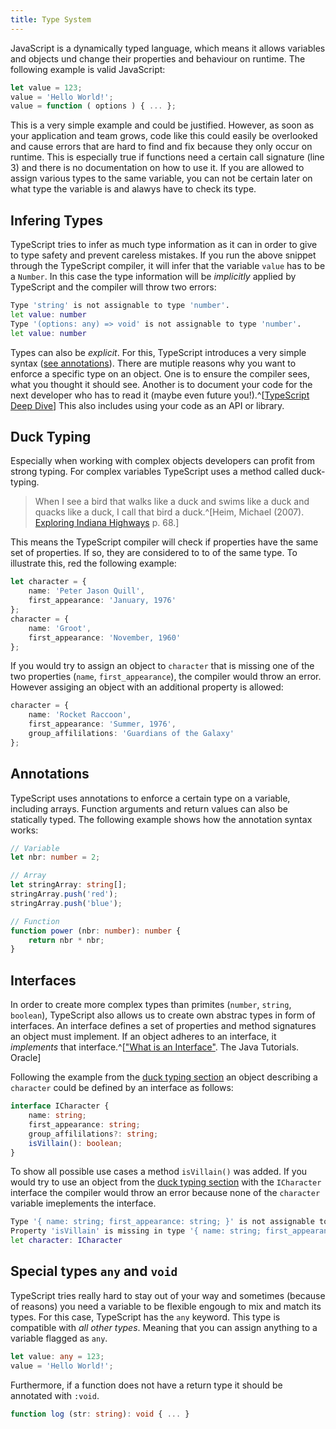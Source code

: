 ```yaml
---
title: Type System
---
```


JavaScript is a dynamically typed language, which means it allows variables and objects und change their properties and behaviour on runtime. The following example is valid JavaScript:

```javascript
let value = 123;
value = 'Hello World!';
value = function ( options ) { ... };
```

This is a very simple example and could be justified. However, as soon as your application and team grows, code like this could easily be overlooked and cause errors that are hard to find and fix because they only occur on runtime. This is especially true if functions need a certain call signature (line 3) and there is no documentation on how to use it. If you are allowed to assign various types to the same variable, you can not be certain later on what type the variable is and alawys have to check its type.

## Infering Types

TypeScript tries to infer as much type information as it can in order to give to type safety and prevent careless mistakes. If you run the above snippet through the TypeScript compiler, it will infer that the variable `value` has to be a `Number`. In this case the type information will be *implicitly* applied by TypeScript and the compiler will throw two errors:

```bash
Type 'string' is not assignable to type 'number'.
let value: number
Type '(options: any) => void' is not assignable to type 'number'.
let value: number
```

Types can also be *explicit*. For this, TypeScript introduces a very simple syntax ([see annotations](#annotations)). There are mutiple reasons why you want to enforce a specific type on an object. One is to ensure the compiler sees, what you thought it should see. Another is to document your code for the next developer who has to read it (maybe even future you!).^[[TypeScript Deep Dive](http://basarat.gitbooks.io/typescript/)] This also includes using your code as an API or library.

## Duck Typing

Especially when working with complex objects developers can profit from strong typing. For complex variables TypeScript uses a method called duck-typing.

> When I see a bird that walks like a duck and swims like a duck and quacks like a duck, I call that bird a duck.^[Heim, Michael (2007). [Exploring Indiana Highways](http://books.google.com/books?id=j7zds6xx7S0C&pg=PA68&dq=%22james+Riley%22+OR+%22James+Whitcomb+Riley%22+bird++duck&num=100) p. 68.]

This means the TypeScript compiler will check if properties have the same set of properties. If so, they are considered to to of the same type. To illustrate this, red the following example:

```typescript
let character = {
    name: 'Peter Jason Quill',
    first_appearance: 'January, 1976'
};
character = {
    name: 'Groot',
    first_appearance: 'November, 1960'
};
```

If you would try to assign an object to `character` that is missing one of the two properties (`name`, `first_appearance`), the compiler would throw an error. However assiging an object with an additional property is allowed:

```typescript
character = {
    name: 'Rocket Raccoon',
    first_appearance: 'Summer, 1976',
    group_affililations: 'Guardians of the Galaxy'
};
```

## Annotations

TypeScript uses annotations to enforce a certain type on a variable, including arrays. Function arguments and return values can also be statically typed. The following example shows how the annotation syntax works:

```typescript
// Variable
let nbr: number = 2;

// Array
let stringArray: string[];
stringArray.push('red');
stringArray.push('blue');

// Function
function power (nbr: number): number {
    return nbr * nbr;
}
```

## Interfaces

In order to create more complex types than primites (`number`, `string`, `boolean`), TypeScript also allows us to create own abstrac types in form of interfaces. An interface defines a set of properties and method signatures an object must implement. If an object adheres to an interface, it *implements* that interface.^[["What is an Interface"](http://docs.oracle.com/javase/tutorial/java/concepts/interface.html). The Java Tutorials. Oracle]

Following the example from the [duck typing section](#duck-typing) an object describing a `character` could be defined by an interface as follows:

```typescript
interface ICharacter {
    name: string;
    first_appearance: string;
    group_affililations?: string;
    isVillain(): boolean;
}
```

To show all possible use cases a method `isVillain()` was added. If you would try to use an object from the [duck typing section](#duck-typing) with the `ICharacter` interface the compiler would throw an error because none of the `character` variable imeplements the interface.

```bash
Type '{ name: string; first_appearance: string; }' is not assignable to type 'ICharacter'.
Property 'isVillain' is missing in type '{ name: string; first_appearance: string; }'.
let character: ICharacter
```

## Special types `any` and `void`

TypeScript tries really hard to stay out of your way and sometimes (because of reasons) you need a variable to be flexible engough to mix and match its types. For this case, TypeScript has the `any` keyword. This type is compatible with *all other types*. Meaning that you can assign anything to a variable flagged as `any`.

```typescript
let value: any = 123;
value = 'Hello World!';
```

Furthermore, if a function does not have a return type it should be annotated with `:void`.

```typescript
function log (str: string): void { ... }
```